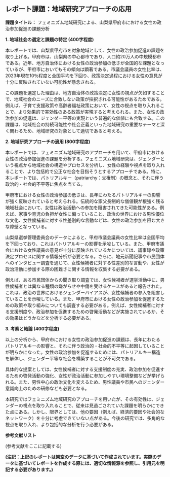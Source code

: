 ## レポート課題：地域研究アプローチの応用

**課題タイトル：** フェミニズム地域研究による、山梨県甲府市における女性の政治参加促進の課題分析

**1. 地域社会の選定と課題の特定 (400字程度)**

本レポートでは、山梨県甲府市を対象地域として、女性の政治参加促進の課題を取り上げる。甲府市は、山梨県の中心都市であり、人口約20万人の中規模都市である。近年、地方自治体における女性の政治参加の低さが全国的な課題となっているが、甲府市においてもその傾向は顕著である。市議会議員の女性比率は、2023年現在10％程度と全国平均を下回り、政策決定過程における女性の意見が十分に反映されていない可能性が懸念される。

この課題を選定した理由は、地方自治体の政策決定に女性の視点が欠如することで、地域社会のニーズに合致しない政策が採択される可能性があるためである。例えば、子育て支援政策や高齢者福祉政策において、女性の視点を取り入れることで、より効果的で実効性のある政策が実現すると考えられる。また、女性の政治参加の促進は、ジェンダー平等の実現という普遍的な価値にも合致する。この課題は、地域社会の持続可能性や社会正義といった地域研究の重要なテーマと深く関わるため、地域研究の対象として適切であると考える。


**2. 地域研究アプローチの適用 (800字程度)**

本レポートでは、フェミニズム地域研究のアプローチを用いて、甲府市における女性の政治参加促進の課題を分析する。フェミニズム地域研究は、ジェンダーという視点から地域社会の構造やプロセスを分析し、女性の経験や視点を取り入れることで、より包括的で公正な社会を目指そうとするアプローチである。特に、本レポートでは、パトリアルキー（patriarchy：父権制）の概念と、それに伴う政治的・社会的不平等に焦点を当てる。

甲府市における女性の政治参加の低さは、長年にわたるパトリアルキーの影響が強く反映されていると考えられる。伝統的な家父長制的な価値観が根強く残る地域社会において、女性は政治活動への参加を阻害されてきた可能性がある。例えば、家事や育児の負担が女性に偏っていること、政治の世界における男性優位な文化、女性候補者に対する性差別的な言動などは、女性の政治参加を阻む大きな障壁となっている。

山梨県選挙管理委員会のデータによると、甲府市議会議員の女性比率は全国平均を下回っており、これはパトリアルキーの影響を示唆している。また、甲府市議会における女性議員の意見が十分に反映されているかについては、議事録や政策決定プロセスに関する情報分析が必要となる。さらに、地元新聞記事や市民団体へのインタビュー調査を通じて、女性候補者に対する性差別的な言動や、女性が政治活動に参加する際の困難さに関する情報を収集する必要がある。

例えば、ある市民団体からの聞き取り調査では、女性候補者が選挙活動中に、男性候補者とは異なる種類の嫌がらせや中傷を受けるケースがあると報告された。これは、政治の世界におけるジェンダーバイアスが、女性候補者の参入を阻害していることを示唆している。また、甲府市における女性の政治参加を促進するための政策や取り組みについても調査する必要がある。例えば、女性候補者に対する支援制度や、政治参加を促進するための啓発活動などが実施されているか、その効果はどうかなどを分析する必要がある。


**3. 考察と結論 (400字程度)**

以上の分析から、甲府市における女性の政治参加促進の課題は、長年にわたるパトリアルキーの影響と、それに伴う政治的・社会的不平等に起因していることが明らかになった。女性の政治参加を促進するためには、パトリアルキー構造を解体し、ジェンダー平等な社会を構築することが不可欠である。

具体的な提案としては、女性候補者に対する支援制度の充実、政治参加を促進するための啓発活動の強化、女性が政治活動に参加しやすい環境整備などが挙げられる。また、男性中心の政治文化を変えるため、男性議員や市民へのジェンダー意識向上のための研修なども必要となる。

本研究ではフェミニズム地域研究のアプローチを用いたが、その有効性は、ジェンダーの視点を取り入れることで、従来は見過ごされていた課題を明らかにできた点にある。しかし、限界としては、他の要因（例えば、経済的要因や社会的なネットワーク）を十分に考慮できていない点がある。今後の研究では、多角的な視点を取り入れ、より包括的な分析を行う必要がある。


**参考文献リスト**

(参考文献をここに記載する)


**(注記：上記のレポートは架空のデータに基づいて作成されています。実際のデータに基づいてレポートを作成する際には、適切な情報源を参照し、引用元を明記する必要があります。)**
